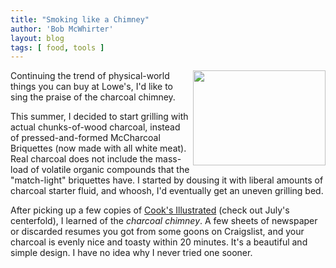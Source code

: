 ```yaml
---
title: "Smoking like a Chimney"
author: 'Bob McWhirter'
layout: blog
tags: [ food, tools ]
---
```

<a href="http://www.weber.com/bbq/pub/grill/accessory/chargear.aspx">
  <img align="right" style="width: 212px; height: 152px" src="/blog/assets/allfuel_05_large.jpg"/>
</a>Continuing the trend of physical-world things you can buy at Lowe's, I'd like to sing the praise of the charcoal chimney.

This summer, I decided to start grilling with actual chunks-of-wood charcoal, instead of pressed-and-formed McCharcoal Briquettes (now made with all white meat).   Real charcoal does not include the mass-load of volatile organic compounds that the "match-light" briquettes have.  I started by dousing it with liberal amounts of charcoal starter fluid, and whoosh, I'd eventually get an uneven grilling bed.

After picking up a few copies of <a href="http://www.cooksillustrated.com/">Cook's Illustrated</a> (check out July's centerfold), I learned of the <span style="font-style: italic">charcoal chimney</span>.  A few sheets of newspaper or discarded resumes you got from some goons on Craigslist, and your charcoal is evenly nice and toasty within 20 minutes.  It's a beautiful and simple design.  I have no idea why I never tried one sooner.

